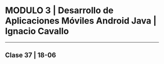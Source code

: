 # MODULO 3 | Desarrollo de Aplicaciones Móviles Android Java | Ignacio Cavallo

---

## Clase 37 | 18-06
